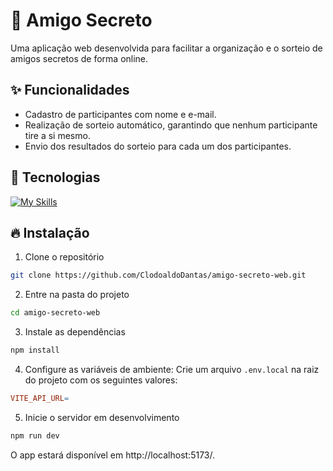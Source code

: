 # 🎁 Amigo Secreto

Uma aplicação web desenvolvida para facilitar a organização e o sorteio de amigos secretos de forma online.

## ✨ Funcionalidades

- Cadastro de participantes com nome e e-mail.
- Realização de sorteio automático, garantindo que nenhum participante tire a si mesmo.
- Envio dos resultados do sorteio para cada um dos participantes.

## 🚀 Tecnologias

[![My Skills](https://skillicons.dev/icons?i=ts,vite,react,tailwind)](https://skillicons.dev)

## 🔥 Instalação

1. Clone o repositório

```bash
git clone https://github.com/ClodoaldoDantas/amigo-secreto-web.git
```

2. Entre na pasta do projeto

```bash
cd amigo-secreto-web
```

3. Instale as dependências

```bash
npm install
```

4. Configure as variáveis de ambiente: Crie um arquivo `.env.local` na raiz do projeto com os seguintes valores:

```makefile
VITE_API_URL=
```

5. Inicie o servidor em desenvolvimento

```bash
npm run dev
```

O app estará disponível em http://localhost:5173/.
